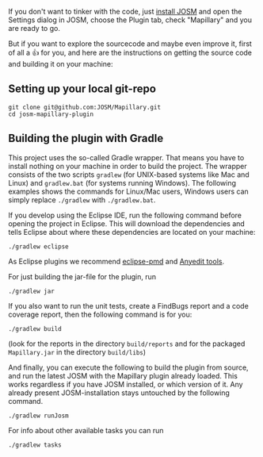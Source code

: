 If you don't want to tinker with the code, just [install JOSM](https://josm.openstreetmap.de/) and open the Settings dialog in JOSM, choose the Plugin tab, check "Mapillary" and you are ready to go.

But if you want to explore the sourcecode and maybe even improve it, first of all a :thumbsup: for you, and here are the instructions on getting the source code and building it on your machine:

## Setting up your local git-repo

```shell
git clone git@github.com:JOSM/Mapillary.git
cd josm-mapillary-plugin
```

## Building the plugin with Gradle

This project uses the so-called Gradle wrapper. That means you have to install nothing on your machine in order
to build the project. The wrapper consists of the two scripts `gradlew` (for UNIX-based systems like Mac and Linux)
and `gradlew.bat` (for systems running Windows). The following examples shows the commands for Linux/Mac users,
Windows users can simply replace `./gradlew` with `./gradlew.bat`.

If you develop using the Eclipse IDE, run the following command before opening the project in Eclipse. This will download the dependencies and tells Eclipse about where these dependencies are located on your machine:
```shell
./gradlew eclipse
```
As Eclipse plugins we recommend [eclipse-pmd](http://marketplace.eclipse.org/content/eclipse-pmd) and [Anyedit tools](http://marketplace.eclipse.org/content/anyedit-tools).

For just building the jar-file for the plugin, run
```shell
./gradlew jar
```

If you also want to run the unit tests, create a FindBugs report and a code coverage report, then the following command is for you:
```shell
./gradlew build
```
(look for the reports in the directory `build/reports` and for the packaged `Mapillary.jar` in the directory `build/libs`)

And finally, you can execute the following to build the plugin from source, and run the latest JOSM with the Mapillary plugin already loaded.
This works regardless if you have JOSM installed, or which version of it. Any already present JOSM-installation stays untouched by the following command.
```shell
./gradlew runJosm
```

For info about other available tasks you can run
```shell
./gradlew tasks
```
